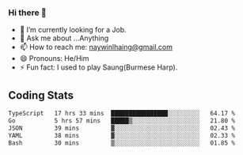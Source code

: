 ### Hi there 👋

- 🔭 I’m currently looking for a Job.
- 💬 Ask me about ...Anything
- 📫 How to reach me: naywinlhaing@gmail.com
- 😄 Pronouns: He/Him
- ⚡ Fun fact: I used to play Saung(Burmese Harp).


## Coding Stats
<!--START_SECTION:waka-->

```txt
TypeScript   17 hrs 33 mins  ████████████████░░░░░░░░░   64.17 %
Go           5 hrs 57 mins   █████▒░░░░░░░░░░░░░░░░░░░   21.80 %
JSON         39 mins         ▓░░░░░░░░░░░░░░░░░░░░░░░░   02.43 %
YAML         38 mins         ▓░░░░░░░░░░░░░░░░░░░░░░░░   02.33 %
Bash         30 mins         ▒░░░░░░░░░░░░░░░░░░░░░░░░   01.85 %
```

<!--END_SECTION:waka-->
